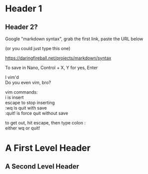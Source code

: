 # Header 1

## Header 2?

Google "markdown syntax", grab the first link, paste the URL below

(or you could just type this one)

https://daringfireball.net/projects/markdown/syntax

To save in Nano, Control + X, Y for yes, Enter

I vim'd  
Do you even vim, bro?

vim commands:  
i is insert  
escape to stop inserting  
:wq is quit with save  
:quit! is force quit without save  

to get out, hit escape, then type colon :  
either wq or quit!  

A First Level Header
====================

A Second Level Header
---------------------






